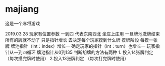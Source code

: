 # majiang

这是一个麻将游戏


2019.03.28
玩家有位置参数 一到四 代表东南西北 坐庄上庄用
一旦牌池洗牌结束 所有的牌就不动了 只是指针增长 去决定每个玩家摸到什么牌
摸牌阶段 
每摸一张牌 牌池指针（int：index）增长一 确定玩家的指针（int：turn）也增长一 玩家指针从一到四循环 牌池指针从0到135
判断胡牌的方法有两种 1. 投入14张牌判定 （每次摸完牌时使用） 2.投入13张牌判定 （每次打完牌时使用）